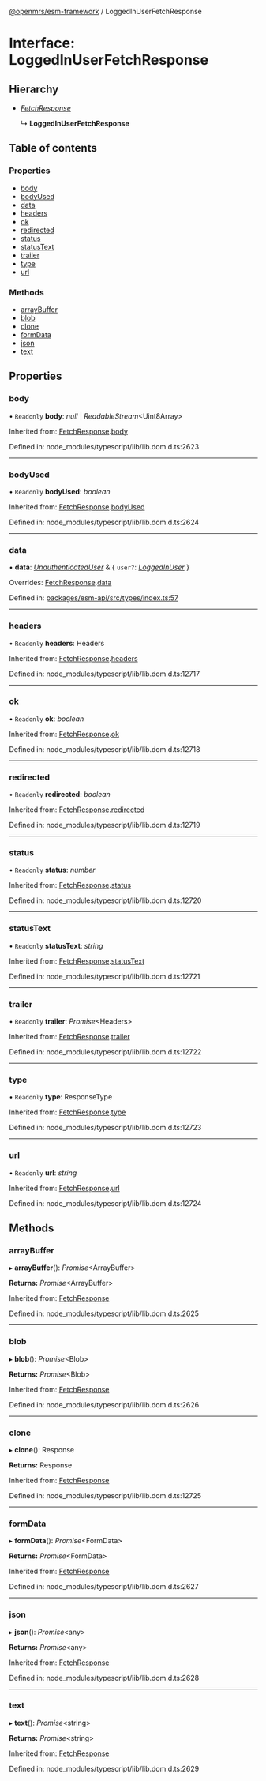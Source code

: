 [@openmrs/esm-framework](../API.md) / LoggedInUserFetchResponse

# Interface: LoggedInUserFetchResponse

## Hierarchy

* [*FetchResponse*](fetchresponse.md)

  ↳ **LoggedInUserFetchResponse**

## Table of contents

### Properties

- [body](loggedinuserfetchresponse.md#body)
- [bodyUsed](loggedinuserfetchresponse.md#bodyused)
- [data](loggedinuserfetchresponse.md#data)
- [headers](loggedinuserfetchresponse.md#headers)
- [ok](loggedinuserfetchresponse.md#ok)
- [redirected](loggedinuserfetchresponse.md#redirected)
- [status](loggedinuserfetchresponse.md#status)
- [statusText](loggedinuserfetchresponse.md#statustext)
- [trailer](loggedinuserfetchresponse.md#trailer)
- [type](loggedinuserfetchresponse.md#type)
- [url](loggedinuserfetchresponse.md#url)

### Methods

- [arrayBuffer](loggedinuserfetchresponse.md#arraybuffer)
- [blob](loggedinuserfetchresponse.md#blob)
- [clone](loggedinuserfetchresponse.md#clone)
- [formData](loggedinuserfetchresponse.md#formdata)
- [json](loggedinuserfetchresponse.md#json)
- [text](loggedinuserfetchresponse.md#text)

## Properties

### body

• `Readonly` **body**: *null* \| *ReadableStream*<Uint8Array\>

Inherited from: [FetchResponse](fetchresponse.md).[body](fetchresponse.md#body)

Defined in: node_modules/typescript/lib/lib.dom.d.ts:2623

___

### bodyUsed

• `Readonly` **bodyUsed**: *boolean*

Inherited from: [FetchResponse](fetchresponse.md).[bodyUsed](fetchresponse.md#bodyused)

Defined in: node_modules/typescript/lib/lib.dom.d.ts:2624

___

### data

• **data**: [*UnauthenticatedUser*](unauthenticateduser.md) & { `user?`: [*LoggedInUser*](loggedinuser.md)  }

Overrides: [FetchResponse](fetchresponse.md).[data](fetchresponse.md#data)

Defined in: [packages/esm-api/src/types/index.ts:57](https://github.com/nk183/openmrs-esm-core/blob/master/packages/esm-api/src/types/index.ts#L57)

___

### headers

• `Readonly` **headers**: Headers

Inherited from: [FetchResponse](fetchresponse.md).[headers](fetchresponse.md#headers)

Defined in: node_modules/typescript/lib/lib.dom.d.ts:12717

___

### ok

• `Readonly` **ok**: *boolean*

Inherited from: [FetchResponse](fetchresponse.md).[ok](fetchresponse.md#ok)

Defined in: node_modules/typescript/lib/lib.dom.d.ts:12718

___

### redirected

• `Readonly` **redirected**: *boolean*

Inherited from: [FetchResponse](fetchresponse.md).[redirected](fetchresponse.md#redirected)

Defined in: node_modules/typescript/lib/lib.dom.d.ts:12719

___

### status

• `Readonly` **status**: *number*

Inherited from: [FetchResponse](fetchresponse.md).[status](fetchresponse.md#status)

Defined in: node_modules/typescript/lib/lib.dom.d.ts:12720

___

### statusText

• `Readonly` **statusText**: *string*

Inherited from: [FetchResponse](fetchresponse.md).[statusText](fetchresponse.md#statustext)

Defined in: node_modules/typescript/lib/lib.dom.d.ts:12721

___

### trailer

• `Readonly` **trailer**: *Promise*<Headers\>

Inherited from: [FetchResponse](fetchresponse.md).[trailer](fetchresponse.md#trailer)

Defined in: node_modules/typescript/lib/lib.dom.d.ts:12722

___

### type

• `Readonly` **type**: ResponseType

Inherited from: [FetchResponse](fetchresponse.md).[type](fetchresponse.md#type)

Defined in: node_modules/typescript/lib/lib.dom.d.ts:12723

___

### url

• `Readonly` **url**: *string*

Inherited from: [FetchResponse](fetchresponse.md).[url](fetchresponse.md#url)

Defined in: node_modules/typescript/lib/lib.dom.d.ts:12724

## Methods

### arrayBuffer

▸ **arrayBuffer**(): *Promise*<ArrayBuffer\>

**Returns:** *Promise*<ArrayBuffer\>

Inherited from: [FetchResponse](fetchresponse.md)

Defined in: node_modules/typescript/lib/lib.dom.d.ts:2625

___

### blob

▸ **blob**(): *Promise*<Blob\>

**Returns:** *Promise*<Blob\>

Inherited from: [FetchResponse](fetchresponse.md)

Defined in: node_modules/typescript/lib/lib.dom.d.ts:2626

___

### clone

▸ **clone**(): Response

**Returns:** Response

Inherited from: [FetchResponse](fetchresponse.md)

Defined in: node_modules/typescript/lib/lib.dom.d.ts:12725

___

### formData

▸ **formData**(): *Promise*<FormData\>

**Returns:** *Promise*<FormData\>

Inherited from: [FetchResponse](fetchresponse.md)

Defined in: node_modules/typescript/lib/lib.dom.d.ts:2627

___

### json

▸ **json**(): *Promise*<any\>

**Returns:** *Promise*<any\>

Inherited from: [FetchResponse](fetchresponse.md)

Defined in: node_modules/typescript/lib/lib.dom.d.ts:2628

___

### text

▸ **text**(): *Promise*<string\>

**Returns:** *Promise*<string\>

Inherited from: [FetchResponse](fetchresponse.md)

Defined in: node_modules/typescript/lib/lib.dom.d.ts:2629
